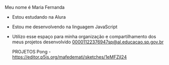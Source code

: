 Meu nome é Maria Fernanda

- Estou estudando na Alura
- Estou me desenvolvendo na linguagem JavaScript
- Utilizo esse espaço para minha organização e compartilhamento dos meus projetos desenvolvido
   00001122376947sp@al.educacao.sp.gov.br

  PROJETOS
  Pong - https://editor.p5js.org/mafedemati/sketches/1eMFZjI24

